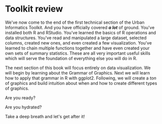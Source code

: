 # Toolkit review

We've now come to the end of the first technical section of the Urban Informatics Toolkit. And you have officially covered _**a lot**_ of ground. You've installed both R and RStudio. You've learned the basics of R operations and data structures. You've read and manipulated a large dataset, selected columns, created new ones, and even created a few visualization. You've learned to chain multiple functions together and have even created your own sets of summary statistics. These are all very important useful skills which will serve the foundation of everything else you will do in R. 

The next section of this book will focus entirely on data visualization. We will begin by learning about the Grammar of Graphics. Next we will learn how to apply that grammar in R with ggplot2. Following, we will create a _ton_ of graphics and build intuition about when and how to create different types of graphics. 

Are you ready?

Are you hydrated?

Take a deep breath and let's get after it! 
